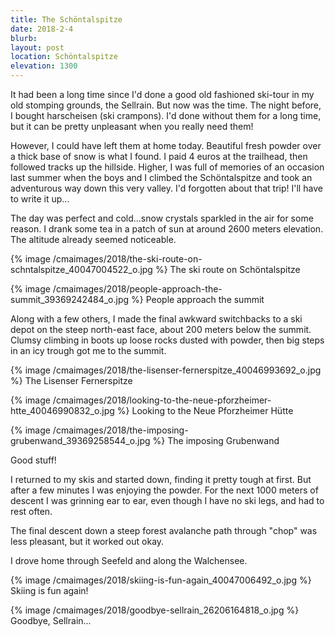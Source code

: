 ```yaml
---
title: The Schöntalspitze
date: 2018-2-4
blurb: 
layout: post
location: Schöntalspitze
elevation: 1300
---
```


It had been a long time since I'd done a good old fashioned ski-tour in
my old stomping grounds, the Sellrain. But now was the time.
The night before, I bought harscheisen (ski crampons). I'd done without them
for a long time, but it can be pretty unpleasant when you really need them!

However, I could have left them at home today. Beautiful fresh powder over
a thick base of snow is what I found. I paid 4 euros at the trailhead,
then followed tracks up the hillside. Higher, I was full of memories
of an occasion last summer when the boys and I climbed the Schöntalspitze
and took an adventurous way down this very valley. I'd forgotten about
that trip! I'll have to write it up...

The day was perfect and cold...snow crystals sparkled in the air for
some reason. I drank some tea in a patch of sun at around 2600 meters
elevation. The altitude already seemed noticeable. 

{% image /cmaimages/2018/the-ski-route-on-schntalspitze_40047004522_o.jpg %}
The ski route on Schöntalspitze


{% image /cmaimages/2018/people-approach-the-summit_39369242484_o.jpg %}
People approach the summit


Along with a few others, I made the final awkward switchbacks to a ski depot
on the steep north-east face, about 200 meters below the summit. Clumsy
climbing in boots up loose rocks dusted with powder, then big steps in an
icy trough got me to the summit.

{% image /cmaimages/2018/the-lisenser-fernerspitze_40046993692_o.jpg %}
The Lisenser Fernerspitze


{% image /cmaimages/2018/looking-to-the-neue-pforzheimer-htte_40046990832_o.jpg %}
Looking to the Neue Pforzheimer Hütte


{% image /cmaimages/2018/the-imposing-grubenwand_39369258544_o.jpg %}
The imposing Grubenwand


Good stuff!

I returned to my skis and started down, finding it pretty tough at first.
But after a few minutes I was enjoying the powder. For the next 1000
meters of descent I was grinning ear to ear, even though I have no
ski legs, and had to rest often.

The final descent down a steep forest avalanche path through "chop" was
less pleasant, but it worked out okay.

I drove home through Seefeld and along the Walchensee.

{% image /cmaimages/2018/skiing-is-fun-again_40047006492_o.jpg %}
Skiing is fun again!



{% image /cmaimages/2018/goodbye-sellrain_26206164818_o.jpg %}
Goodbye, Sellrain...



